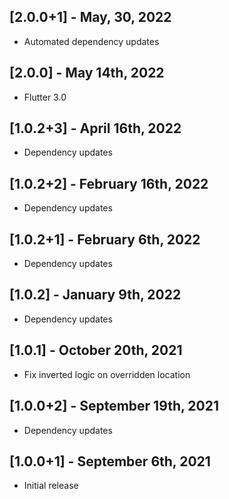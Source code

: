 ## [2.0.0+1] - May, 30, 2022

* Automated dependency updates


## [2.0.0] - May 14th, 2022

* Flutter 3.0


## [1.0.2+3] - April 16th, 2022

* Dependency updates


## [1.0.2+2] - February 16th, 2022

* Dependency updates


## [1.0.2+1] - February 6th, 2022

* Dependency updates


## [1.0.2] - January 9th, 2022

* Dependency updates


## [1.0.1] - October 20th, 2021

* Fix inverted logic on overridden location


## [1.0.0+2] - September 19th, 2021

* Dependency updates


## [1.0.0+1] - September 6th, 2021

* Initial release

